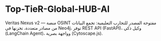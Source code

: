 # Top-TieR-Global-HUB-AI
Veritas Nexus v2 — منصة OSINT مفتوحة المصدر للتجارب التعليمية: تجمع البيانات من مصادر متعددة، تخزنها في Neo4j، توفر REST API (FastAPI)، وكيل ذكي (LangChain Agent)، وواجهة بصرية (Cytoscape.js).
